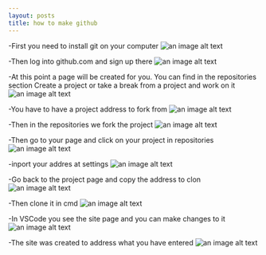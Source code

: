 ```yaml
---
layout: posts
title: how to make github
---
```


-First you need to install git on your computer
![an image alt text]({{ali6600alamdari.github.io}}/alialamdari.github.io/assets/images/git.png)

-Then log into github.com and sign up there
![an image alt text]({{ali6600alamdari.github.io}}/alialamdari.github.io/assets/images/sign_L.jpg)

-At this point a page will be created for you.
You can find in the repositories section
Create a project or take a break from a project and work on it
![an image alt text]({{ali6600alamdari.github.io}}/alialamdari.github.io/assets/images/f.png)

-You have to have a project address to fork from
![an image alt text]({{ali6600alamdari.github.io}}/alialamdari.github.io/assets/images/a.png)

-Then in the repositories we fork the project
![an image alt text]({{ali6600alamdari.github.io}}/alialamdari.github.io/assets/images/b.png)

-Then go to your page and click on your project in repositories
![an image alt text]({{ali6600alamdari.github.io}}/alialamdari.github.io/assets/images/c.png)

-inport your addres at settings
![an image alt text]({{ali6600alamdari.github.io}}/alialamdari.github.io/assets/images/g.png)

-Go back to the project page and copy the address to clon
![an image alt text]({{ali6600alamdari.github.io}}/alialamdari.github.io/assets/images/cl.png)

-Then clone it in cmd
![an image alt text]({{ali6600alamdari.github.io}}/alialamdari.github.io/assets/images/cmd.png)

-In VSCode you see the site page and you can make changes to it
![an image alt text]({{ali6600alamdari.github.io}}/alialamdari.github.io/assets/images/vs.png)


-The site was created to address what you have entered
![an image alt text]({{ali6600alamdari.github.io}}/alialamdari.github.io/assets/images/s.png)

